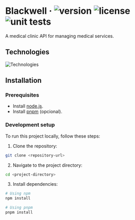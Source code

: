 # Blackwell &middot; ![version](https://img.shields.io/github/package-json/v/felipecomarques/blackwell) ![license](https://img.shields.io/github/license/felipecomarques/blackwell) ![unit tests](https://img.shields.io/github/actions/workflow/status/felipecomarques/blackwell/run-unit-tests.yml?event=push&logo=vitest&logoColor=%23ffffff&label=unit%20tests)

A medical clinic API for managing medical services.

## Technologies
![Technologies](https://skillicons.dev/icons?i=ts,prisma,nestjs,postgres,vitest)

## Installation

### Prerequisites
- Install [node.js](https://nodejs.org/en).
- Install [pnpm](https://pnpm.io/pt/installation) (opcional).

### Development setup
    
To run this project locally, follow these steps:
1. Clone the repository:
```bash
git clone <repository-url>
```

2. Navigate to the project directory:
```bash
cd <project-directory>
```

3. Install dependencies:
```bash
# Using npm
npm install

# Using pnpm
pnpm install
```